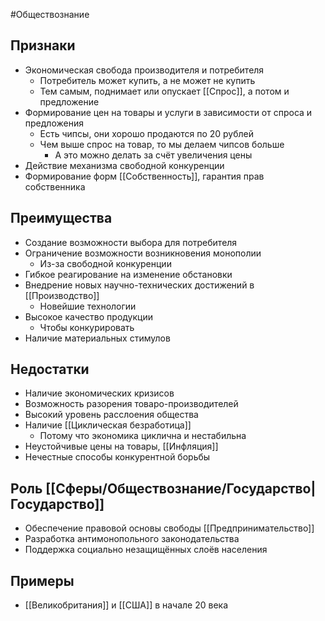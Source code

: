 #Обществознание 
## Признаки 
- Экономическая свобода производителя и потребителя 
	- Потребитель может купить, а не может не купить
	- Тем самым, поднимает или опускает [[Спрос]], а потом и предложение
- Формирование цен на товары и услуги в зависимости от спроса и предложения 
	- Есть чипсы, они хорошо продаются по 20 рублей 
	- Чем выше спрос на товар, то мы делаем чипсов больше
		- А это можно делать за счёт увеличения цены 
- Действие механизма свободной конкуренции
- Формирование форм [[Собственность]], гарантия прав собственника 
## Преимущества
- Создание возможности выбора для потребителя
- Ограничение возможности возникновения монополии
	- Из-за свободной конкуренции
- Гибкое реагирование на изменение обстановки 
- Внедрение новых научно-технических достижений в [[Производство]]
	- Новейшие технологии
- Высокое качество продукции 
	- Чтобы конкурировать
- Наличие материальных стимулов
## Недостатки 
- Наличие экономических кризисов
- Возможность разорения товаро-производителей 
- Высокий уровень расслоения общества
- Наличие [[Циклическая безработица]] 
	- Потому что экономика циклична и нестабильна 
- Неустойчивые цены на товары, [[Инфляция]]
- Нечестные способы конкурентной борьбы 
## Роль [[Сферы/Обществознание/Государство|Государство]]
- Обеспечение правовой основы свободы [[Предпринимательство]]
- Разработка антимонопольного законодательства
- Поддержка социально незащищённых слоёв населения 
## Примеры 
- [[Великобритания]] и [[США]] в начале 20 века 